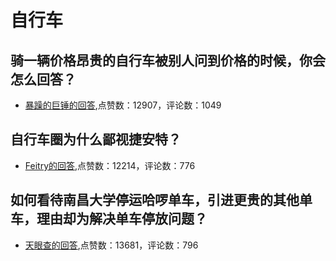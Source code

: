 #  自行车 
## 骑一辆价格昂贵的自行车被别人问到价格的时候，你会怎么回答？
- [暴躁的巨锤的回答](https://www.zhihu.com/question/315712822/answer/684796726),点赞数：12907，评论数：1049
## 自行车圈为什么鄙视捷安特？
- [Feitry的回答](https://www.zhihu.com/question/355239190/answer/935691736),点赞数：12214，评论数：776
## 如何看待南昌大学停运哈啰单车，引进更贵的其他单车，理由却为解决单车停放问题？
- [天眼查的回答](https://www.zhihu.com/question/449876845/answer/1795331450),点赞数：13681，评论数：796
